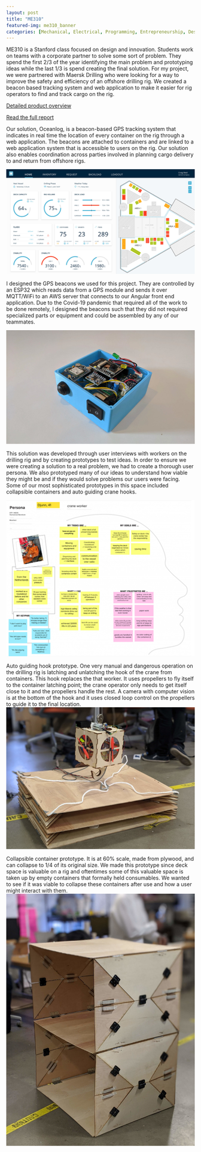 ```yaml
---
layout: post
title: "ME310"
featured-img: me310_banner
categories: [Mechanical, Electrical, Programming, Entrepreneurship, Design]
---
```


ME310 is a Stanford class focused on design and innovation. Students work on teams with a corporate partner to solve some sort of problem. They spend the first 2/3 of the year identifying the main problem and prototyping ideas while the last 1/3 is spend creating the final solution. For my project, we were partnered with Maersk Drilling who were looking for a way to improve the safety and efficiency of an offshore drilling rig. We created a beacon based tracking system and web application to make it easier for rig operators to find and track cargo on the rig.

[Detailed product overview](https://maenfordme310.wixsite.com/oceanlog)  

[Read the full report](https://purl.stanford.edu/tt077rt2826)

Our solution, Oceanlog, is a beacon-based GPS tracking system that indicates in real time the location of every container on the rig through a web application. The beacons are attached to containers and are linked to a web application system that is accessible to users on the rig. Our solution also enables coordination across parties involved in planning cargo delivery to and return from offshore rigs.

![Front end application](/assets/img/posts/me310/frontend.jpg)

I designed the GPS beacons we used for this project. They are controlled by an ESP32 which reads data from a GPS module and sends it over MQTT/WiFi to an AWS server that connects to our Angular front end application. Due to the Covid-19 pandemic that required all of the work to be done remotely, I designed the beacons such that they did not required specialized parts or equipment and could be assembled by any of our teammates.

![Beacon Picture](/assets/img/posts/me310/beacon.jpg)

This solution was developed through user interviews with workers on the drilling rig and by creating prototypes to test ideas. In order to ensure we were creating a solution to a real problem, we had to create a thorough user persona. We also prototyped many of our ideas to understand how viable they might be and if they would solve problems our users were facing. Some of our most sophisticated prototypes in this space included collapsible containers and auto guiding crane hooks.

![User Persona](/assets/img/posts/me310/persona.jpg)

Auto guiding hook prototype. One very manual and dangerous operation on the drilling rig is latching and unlatching the hook of the crane from containers. This hook replaces the that worker. It uses propellers to fly itself to the container latching point; the crane operator only needs to get itself close to it and the propellers handle the rest. A camera with computer vision is at the bottom of the hook and it uses closed loop control on the propellers to guide it to the final location.
![Flying hook](/assets/img/posts/me310/flyinghook.jpg)


Collapsible container prototype. It is at 60% scale, made from plywood, and can collapse to 1/4 of its original size. We made this prototype since deck space is valuable on a rig and oftentimes some of this valuable space is taken up by empty containers that formally held consumables. We wanted to see if it was viable to collapse these containers after use and how a user might interact with them.
![Collapsible Container](/assets/img/posts/me310/container.jpg)
